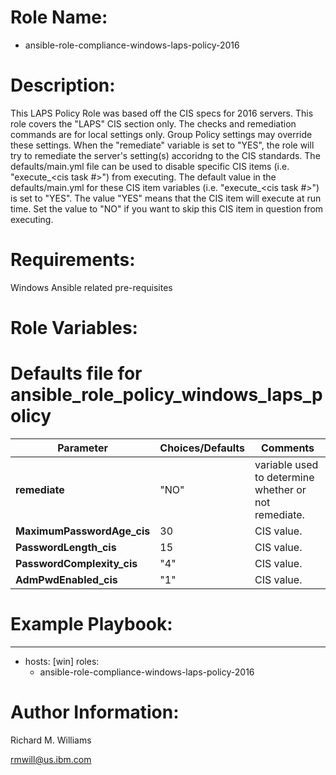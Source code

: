 # Role Name:
- ansible-role-compliance-windows-laps-policy-2016

# Description:
This LAPS Policy Role was based off the CIS specs for 2016 servers.   This role
covers the "LAPS" CIS section only. The checks and remediation commands are for
local settings only. Group Policy settings may override these settings. When the
"remediate" variable is set to "YES", the role will try to remediate the
server's setting(s) accoridng to the CIS standards.  The defaults/main.yml file
can be used to disable specific CIS items (i.e. "execute_<cis task #>") from
executing. The default value in the defaults/main.yml for these CIS item
variables (i.e. "execute_<cis task #>") is set to "YES". The value "YES" means
that the CIS item will execute at run time. Set the value to "NO" if you want to
skip this CIS item in question from executing.

# Requirements:
Windows Ansible related pre-requisites

# Role Variables:
# Defaults file for ansible_role_policy_windows_laps_policy

Parameter | Choices/Defaults|Comments
----------|-----------------|--------
__remediate__ |"NO"| variable used to determine whether or not remediate.
__MaximumPasswordAge_cis__ |30| CIS value.
__PasswordLength_cis__ |15| CIS value.
__PasswordComplexity_cis__ |"4"| CIS value.
__AdmPwdEnabled_cis__ |"1"| CIS value.



# Example Playbook:
---
 - hosts: [win]
   roles:
   - ansible-role-compliance-windows-laps-policy-2016


# Author Information:
Richard M. Williams

rmwill@us.ibm.com
